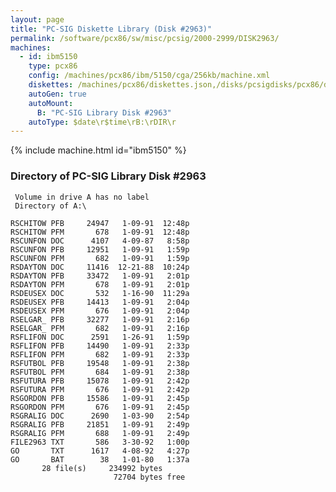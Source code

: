 ```yaml
---
layout: page
title: "PC-SIG Diskette Library (Disk #2963)"
permalink: /software/pcx86/sw/misc/pcsig/2000-2999/DISK2963/
machines:
  - id: ibm5150
    type: pcx86
    config: /machines/pcx86/ibm/5150/cga/256kb/machine.xml
    diskettes: /machines/pcx86/diskettes.json,/disks/pcsigdisks/pcx86/diskettes.json
    autoGen: true
    autoMount:
      B: "PC-SIG Library Disk #2963"
    autoType: $date\r$time\rB:\rDIR\r
---
```


{% include machine.html id="ibm5150" %}

### Directory of PC-SIG Library Disk #2963

     Volume in drive A has no label
     Directory of A:\

    RSCHITOW PFB     24947   1-09-91  12:48p
    RSCHITOW PFM       678   1-09-91  12:48p
    RSCUNFON DOC      4107   4-09-87   8:58p
    RSCUNFON PFB     12951   1-09-91   1:59p
    RSCUNFON PFM       682   1-09-91   1:59p
    RSDAYTON DOC     11416  12-21-88  10:24p
    RSDAYTON PFB     33472   1-09-91   2:01p
    RSDAYTON PFM       678   1-09-91   2:01p
    RSDEUSEX DOC       532   1-16-90  11:29a
    RSDEUSEX PFB     14413   1-09-91   2:04p
    RSDEUSEX PFM       676   1-09-91   2:04p
    RSELGAR_ PFB     32277   1-09-91   2:16p
    RSELGAR_ PFM       682   1-09-91   2:16p
    RSFLIFON DOC      2591   1-26-91   1:59p
    RSFLIFON PFB     14490   1-09-91   2:33p
    RSFLIFON PFM       682   1-09-91   2:33p
    RSFUTBOL PFB     19548   1-09-91   2:38p
    RSFUTBOL PFM       684   1-09-91   2:38p
    RSFUTURA PFB     15078   1-09-91   2:42p
    RSFUTURA PFM       676   1-09-91   2:42p
    RSGORDON PFB     15586   1-09-91   2:45p
    RSGORDON PFM       676   1-09-91   2:45p
    RSGRALIG DOC      2690   1-03-90   2:54p
    RSGRALIG PFB     21851   1-09-91   2:49p
    RSGRALIG PFM       688   1-09-91   2:49p
    FILE2963 TXT       586   3-30-92   1:00p
    GO       TXT      1617   4-08-92   4:27p
    GO       BAT        38   1-01-80   1:37a
           28 file(s)     234992 bytes
                           72704 bytes free
